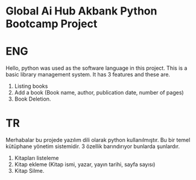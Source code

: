 # Global Ai Hub Akbank Python Bootcamp Project 



# ENG
Hello, python was used as the software language in this project. This is a basic library management system. It has 3 features and these are.
1. Listing books
2. Add a book (Book name, author, publication date, number of pages)
3. Book Deletion.

# TR
Merhabalar bu projede yazılım dili olarak python kullanılmıştır. Bu bir temel kütüphane yönetim sistemidir. 3 özellik barındırıyor bunlarda şunlardır.
1. Kitapları listeleme
2. Kitap ekleme (Kitap ismi, yazar, yayın tarihi, sayfa sayısı)
3. Kitap Silme.
